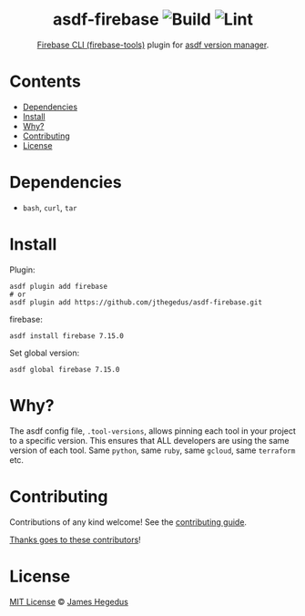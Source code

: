 <div align="center">

# asdf-firebase ![Build](https://github.com/jthegedus/asdf-firebase/workflows/Build/badge.svg) ![Lint](https://github.com/jthegedus/asdf-firebase/workflows/Lint/badge.svg)

[Firebase CLI (firebase-tools)](https://firebase.google.com/) plugin for [asdf version manager](https://asdf-vm.com).

</div>

# Contents

- [Dependencies](#dependencies)
- [Install](#install)
- [Why?](#why)
- [Contributing](#contributing)
- [License](#license)

# Dependencies

- `bash`, `curl`, `tar`

# Install

Plugin:

```shell
asdf plugin add firebase
# or
asdf plugin add https://github.com/jthegedus/asdf-firebase.git
```

firebase:

```shell
asdf install firebase 7.15.0
```

Set global version:

```shell
asdf global firebase 7.15.0
```

# Why?

The asdf config file, `.tool-versions`, allows pinning each tool in your project to a specific version. This ensures that ALL developers are using the same version of each tool. Same `python`, same `ruby`, same `gcloud`, same `terraform` etc.

# Contributing

Contributions of any kind welcome! See the [contributing guide](contributing.md).

[Thanks goes to these contributors](https://github.com/jthegedus/asdf-firebase/graphs/contributors)!

# License

[MIT License](LICENSE) © [James Hegedus](https://github.com/jthegedus/)
